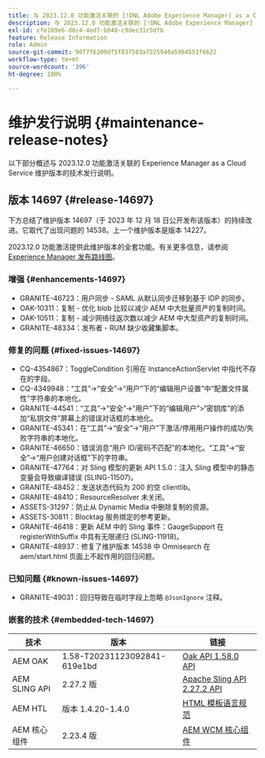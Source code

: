 ```yaml
---
title: 与 2023.12.0 功能激活关联的 [!DNL Adobe Experience Manager] as a Cloud Service 的维护发行说明。
description: 与 2023.12.0 功能激活关联的 [!DNL Adobe Experience Manager] as a Cloud Service 的维护发行说明。
exl-id: cfe189e6-d8c4-4ed7-b040-c9dec31c5dfb
feature: Release Information
role: Admin
source-git-commit: 90f7f6209df5f837583a7225940a5984551f6622
workflow-type: tm+mt
source-wordcount: '396'
ht-degree: 100%

---
```


# 维护发行说明 {#maintenance-release-notes}

以下部分概述与 2023.12.0 功能激活关联的 Experience Manager as a Cloud Service 维护版本的技术发行说明。

## 版本 14697 {#release-14697}

下方总结了维护版本 14697（于 2023 年 12 月 18 日公开发布该版本）的持续改进。它取代了出现问题的 14538。上一个维护版本是版本 14227。

2023.12.0 功能激活提供此维护版本的全套功能。有关更多信息，请参阅[ Experience Manager 发布路线图](https://experienceleague.adobe.com/docs/experience-manager-release-information/aem-release-updates/update-releases-roadmap.html?lang=zh-Hans)。

### 增强 {#enhancements-14697}

* GRANITE-46723：用户同步 - SAML 从默认同步迁移到基于 IDP 的同步。
* OAK-10311：复制 - 优化 blob 比较以减少 AEM 中大批量资产的复制时间。
* OAK-10511：复制 - 减少网络往返次数以减少 AEM 中大型资产的复制时间。
* GRANITE-48334：发布者 - RUM 缺少收藏集脚本。

### 修复的问题 {#fixed-issues-14697}

* CQ-4354867：ToggleCondition 引用在 InstanceActionServlet 中指代不存在的字段。
* CQ-4349948：“工具”→“安全”→“用户”下的“编辑用户设置”中“配置文件属性”字符串的本地化。
* GRANITE-44541：“工具”→“安全”→“用户”下的“编辑用户”>“密钥库”的添加“私钥文件”屏幕上的错误对话框的本地化。
* GRANITE-45341：在“工具”→“安全”→“用户”下激活/停用用户操作的成功/失败字符串的本地化。
* GRANITE-46650：错误消息“用户 ID/密码不匹配”的本地化。“工具”→“安全”→“用户创建对话框”下的字符串。
* GRANITE-47764：对 Sling 模型的更新 API 1.5.0：注入 Sling 模型中的静态变量会导致编译错误 (SLING-11507)。
* GRANITE-48452：发送状态代码为 200 的空 clientlib。
* GRANITE-48410：ResourceResolver 未关闭。
* ASSETS-31297：防止从 Dynamic Media 中删除复制的资源。
* ASSETS-30811：Blocktag 服务绑定的参考更新。
* GRANITE-46418：更新 AEM 中的 Sling 事件：GaugeSupport 在 registerWithSuffix 中具有无限递归 (SLING-11918)。
* GRANITE-48937：修复了维护版本 14538 中 Omnisearch 在 aem/start.html 页面上不起作用的回归问题。

### 已知问题 {#known-issues-14697}

* GRANITE-49031：回归导致在临时字段上忽略 `@JsonIgnore` 注释。

### 嵌套的技术 {#embedded-tech-14697}

| 技术 | 版本 | 链接 |
|---|---|---|
| AEM OAK | 1.58-T20231123092841-619e1bd | [Oak API 1.58.0 API](https://www.javadoc.io/doc/org.apache.jackrabbit/oak-api/1.58.0/index.html) |
| AEM SLING API | 2.27.2 版 | [Apache Sling API 2.27.2 API](https://www.javadoc.io/doc/org.apache.sling/org.apache.sling.api/latest/index.html) |
| AEM HTL | 版本 1.4.20-1.4.0 | [HTML 模板语言规范](https://github.com/adobe/htl-spec) |
| AEM 核心组件 | 2.23.4 版 | [AEM WCM 核心组件](https://github.com/adobe/aem-core-wcm-components) |
